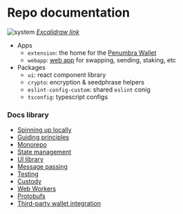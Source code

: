 # Repo documentation

![system](https://github.com/penumbra-zone/web/assets/16624263/c273c05b-b0dd-4c17-b7f2-9900f9a7e1ae)
[_Excalidraw link_](https://excalidraw.com/#json=eAApmN0yOEsOSdUGRZloA,EJLimZ0S7aHdSaD9qZcW9g)

- Apps
  - `extension`: the home for the [Penumbra Wallet](https://chrome.google.com/webstore/detail/penumbra-wallet/lkpmkhpnhknhmibgnmmhdhgdilepfghe)
  - `webapp`: [web app](https://app.testnet.penumbra.zone/) for swapping, sending, staking, etc
- Packages
  - `ui`: react component library
  - `crypto`: encryption & seedphrase helpers
  - `eslint-config-custom`: shared `eslint` conig
  - `tsconfig`: typescript configs

### Docs library

- [Spinning up locally](spinning-up-locally.md)
- [Guiding principles](guiding-principles.md)
- [Monorepo](monorepo.md)
- [State management](state-management.md)
- [UI library](ui-library.md)
- [Message passing](message-passing.md)
- [Testing](testing.md)
- [Custody](custody.md)
- [Web Workers](web-workers.md)
- [Protobufs](protobufs.md)
- [Third-party wallet integration](third-party-integration.md)
